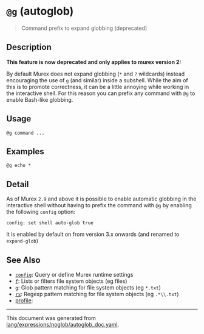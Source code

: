 # `@g` (autoglob) 

> Command prefix to expand globbing (deprecated)

## Description

**This feature is now deprecated and only applies to murex version 2:**

By default Murex does not expand globbing (`*` and `?` wildcards) instead
encouraging the use of `g` (and similar) inside a subshell. While the aim of
this is to promote correctness, it can be a little annoying while working in
the interactive shell. For this reason you can prefix any command with `@g` to
enable Bash-like globbing.

## Usage

```
@g command ...
```

## Examples

```
@g echo *
```

## Detail

As of Murex `2.9` and above it is possible to enable automatic globbing in
the interactive shell without having to prefix the command with `@g` by
enabling the following `config` option:

```
config: set shell auto-glob true
```

It is enabled by default on from version 3.x onwards (and renamed to
`expand-glob`)

## See Also

* [`config`](../commands/config.md):
  Query or define Murex runtime settings
* [`f`](../commands/f.md):
  Lists or filters file system objects (eg files)
* [`g`](../commands/g.md):
  Glob pattern matching for file system objects (eg `*.txt`)
* [`rx`](../commands/rx.md):
  Regexp pattern matching for file system objects (eg `.*\\.txt`)
* [profile](../commands/profile.md):
  

<hr/>

This document was generated from [lang/expressions/noglob/autoglob_doc.yaml](https://github.com/lmorg/murex/blob/master/lang/expressions/noglob/autoglob_doc.yaml).